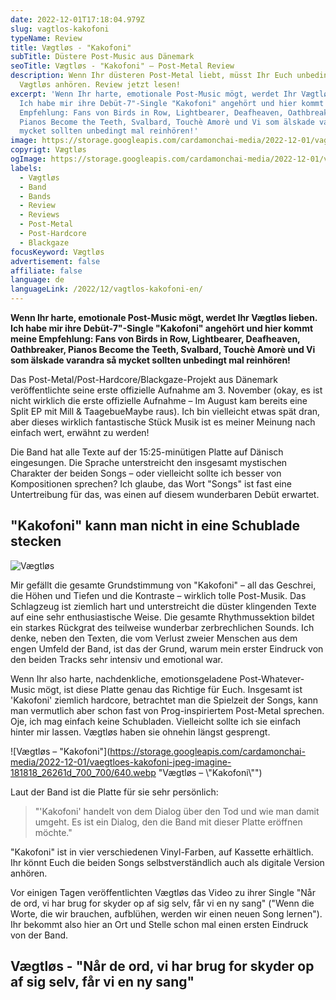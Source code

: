 ```yaml
---
date: 2022-12-01T17:18:04.979Z
slug: vagtlos-kakofoni
typeName: Review
title: Vægtløs - "Kakofoni"
subTitle: Düstere Post-Music aus Dänemark
seoTitle: Vægtløs - "Kakofoni" – Post-Metal Review
description: Wenn Ihr düsteren Post-Metal liebt, müsst Ihr Euch unbedingt
  Vægtløs anhören. Review jetzt lesen!
excerpt: 'Wenn Ihr harte, emotionale Post-Music mögt, werdet Ihr Vægtløs lieben.
  Ich habe mir ihre Debüt-7"-Single "Kakofoni" angehört und hier kommt meine
  Empfehlung: Fans von Birds in Row, Lightbearer, Deafheaven, Oathbreaker,
  Pianos Become the Teeth, Svalbard, Touchè Amorè und Vi som älskade varandra så
  mycket sollten unbedingt mal reinhören!'
image: https://storage.googleapis.com/cardamonchai-media/2022-12-01/vagtlos-jpg-imagine-080808_340407_1024_768/640.webp
copyrigt: Vægtløs
ogImage: https://storage.googleapis.com/cardamonchai-media/2022-12-01/vagtlos-fb-jpg-imagine-180808_3b0407_1200_628/640.webp
labels:
  - Vægtløs
  - Band
  - Bands
  - Review
  - Reviews
  - Post-Metal
  - Post-Hardcore
  - Blackgaze
focusKeyword: Vægtløs
advertisement: false
affiliate: false
language: de
languageLink: /2022/12/vagtlos-kakofoni-en/
---
```

**Wenn Ihr harte, emotionale Post-Music mögt, werdet Ihr Vægtløs lieben. Ich habe mir ihre Debüt-7"-Single "Kakofoni" angehört und hier kommt meine Empfehlung: Fans von Birds in Row, Lightbearer, Deafheaven, Oathbreaker, Pianos Become the Teeth, Svalbard, Touchè Amorè und Vi som älskade varandra så mycket sollten unbedingt mal reinhören!**

Das Post-Metal/Post-Hardcore/Blackgaze-Projekt aus Dänemark veröffentlichte seine erste offizielle Aufnahme am 3. November (okay, es ist nicht wirklich die erste offizielle Aufnahme – Im August kam bereits eine Split EP mit Mill & TaagebueMaybe raus). Ich bin vielleicht etwas spät dran, aber dieses wirklich fantastische Stück Musik ist es meiner Meinung nach einfach wert, erwähnt zu werden!

Die Band hat alle Texte auf der 15:25-minütigen Platte auf Dänisch eingesungen. Die Sprache unterstreicht den insgesamt mystischen Charakter der beiden Songs – oder vielleicht sollte ich besser von Kompositionen sprechen? Ich glaube, das Wort "Songs" ist fast eine Untertreibung für das, was einen auf diesem wunderbaren Debüt erwartet.

## "Kakofoni" kann man nicht in eine Schublade stecken

![Vægtløs](https://storage.googleapis.com/cardamonchai-media/2022-12-01/vagtlos-2-jpg-imagine-280808_440309_1024_768/640.webp "Vægtløs")

Mir gefällt die gesamte Grundstimmung von "Kakofoni" – all das Geschrei, die Höhen und Tiefen und die Kontraste – wirklich tolle Post-Musik. Das Schlagzeug ist ziemlich hart und unterstreicht die düster klingenden Texte auf eine sehr enthusiastische Weise. Die gesamte Rhythmussektion bildet ein starkes Rückgrat des teilweise wunderbar zerbrechlichen Sounds. Ich denke, neben den Texten, die vom Verlust zweier Menschen aus dem engen Umfeld der Band, ist das der Grund, warum mein erster Eindruck von den beiden Tracks sehr intensiv und emotional war.

Wenn Ihr also harte, nachdenkliche, emotionsgeladene Post-Whatever-Music mögt, ist diese Platte genau das Richtige für Euch. Insgesamt ist 'Kakofoni' ziemlich hardcore, betrachtet man die Spielzeit der Songs, kann man vermutlich aber schon fast von Prog-inspiriertem Post-Metal sprechen. Oje, ich mag einfach keine Schubladen. Vielleicht sollte ich sie einfach hinter mir lassen. Vægtløs haben sie ohnehin längst gesprengt.

![Vægtløs – "Kakofoni"](https://storage.googleapis.com/cardamonchai-media/2022-12-01/vaegtloes-kakofoni-jpeg-imagine-181818_26261d_700_700/640.webp "Vægtløs – \\"Kakofoni\\"")

Laut der Band ist die Platte für sie sehr persönlich:

> "'Kakofoni' handelt von dem Dialog über den Tod und wie man damit umgeht. Es ist ein Dialog, den die Band mit dieser Platte eröffnen möchte."

"Kakofoni" ist in vier verschiedenen Vinyl-Farben, auf Kassette erhältlich. Ihr könnt Euch die beiden Songs selbstverständlich auch als digitale Version anhören.

Vor einigen Tagen veröffentlichten Vægtløs das Video zu ihrer Single "Når de ord, vi har brug for skyder op af sig selv, får vi en ny sang" ("Wenn die Worte, die wir brauchen, aufblühen, werden wir einen neuen Song lernen").  Ihr bekommt also hier an Ort und Stelle schon mal einen ersten Eindruck von der Band.

## Vægtløs - "Når de ord, vi har brug for skyder op af sig selv, får vi en ny sang"

<YouTube id="X6e0lBTqWxw" />